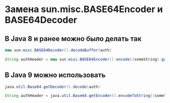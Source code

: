 # Замена sun.misc.BASE64Encoder и BASE64Decoder
## В Java 8 и ранее можно было делать так
```java
new sun.misc.BASE64Decoder().decodeBuffer(auth)
```
```java
String authHeader = new sun.misc.BASE64Encoder().encode((someString).getBytes());
```
## В Java 9 можно использовать
```java
java.util.Base64.getDecoder().decode(auth)
```
```java
String authHeader = java.util.Base64.getEncoder().encodeToString((someString).getBytes());
```